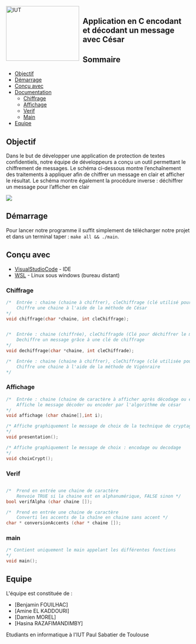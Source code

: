 <img width="200" height="150" align="left" style="float: left; margin: 0 10px 0 0;" alt="IUT" src="https://cdn.discordapp.com/attachments/739553949199106158/937150810431823912/logoIUT.jpg"> 


Application en C encodant et décodant un message avec César
---
<div id="Som"/>
  
## Sommaire

* [Objectif](#Obj)
* [Démarrage](#Démarrage)
* [Conçu avec](#Concu)
* [Documentation](#Docu)
  * [Chiffrage](#Chiff)
  * [Affichage](#Aff)
  * [Verif](#Verif)
  * [Main](#main)
* [Equipe](#Equipe)


<div id="Obj"/>
  
## Objectif

  Dans le but de développer une application de protection de textes confidentiels, notre équipe de développeurs a conçu un outil permettant le chiffrement de messages. Le schéma ci-dessous montre l’enchaînement des traitements à appliquer afin de chiffrer un message en clair et afficher le résultat. Le schéma montre également la procédure inverse : déchiffrer un message pour l’afficher en clair

<img src="https://media.discordapp.net/attachments/950656324377640960/963814296414990366/unknown.png">

<div id='Démarrage'/>

## Démarrage

Pour lancer notre programme il suffit simplement de télécharger notre projet et dans un terminal taper : ``make all && ./main``.

<div id='Concu'/>

## Conçu avec

* [VisualStudioCode](https://code.visualstudio.com/) - IDE
* [WSL](https://atom.io/) - Linux sous windows (bureau distant)

<div id='Docu'/>

<div id="Chiff"/>

### Chiffrage

```C
/*  Entrée : chaine (chaine à chiffrer), cleChiffrage (clé utilisé pour le chiffrement)
    Chiffre une chaine à l'aide de la méthode de César
*/
void chiffrage(char *chaine, int cleChiffrage);


/*  Entrée : chaine (chiffrée), cleChiffragde (Clé pour déchiffrer le message)
    Dechiffre un message grâce à une clé de chiffrage
*/
void dechiffrage(char *chaine, int cleChiffrade);

/*  Entrée : chaine (chaine à chiffrer), cleChiffrage (clé utilisée pour le chiffrement)
    Chiffre une chaine à l'aide de la méthode de Vigénraire
*/
```

<div id="Aff"/>

### Affichage

```C
/*  Entrée : chaine (chaine de caractère à afficher après décodage ou encodage), int (valeur permettant de choisir ce qu'on doit afficher)
    Affiche le message décoder ou encoder par l'algorithme de césar
*/
void affichage (char chaine[],int i);

/* Affiche graphiquement le message de choix de la technique de cryptage
*/
void presentation();

/* Affiche graphiquement le message de choix : encodage ou decodage
*/
void choixCrypt();
```

<div id="Verif"/>

### Verif

```C

/*  Prend en entrée une chaine de caractère 
    Renvoie TRUE si la chaine est en alphanumérique, FALSE sinon */
bool verifAlpha (char chaine []);

/*  Prend en entrée une chaine de caractère
    Converti les accents de la chaîne en chaine sans accent */
char * conversionAccents (char * chaine []);
```

<div id="main"/>

### main

```C
/* Contient uniquement le main appelant les différentes fonctions
*/
void main();
```

<div id='Equipe'/>

## Equipe
L'équipe est constituée de :
  - [Benjamin FOUILHAC]
  - [Amine EL KADDOURI]
  - [Damien MOREL]
  - [Hasina RAZAFIMANDIMBY]
 
 Etudiants en informatique à l'IUT Paul Sabatier de Toulouse
